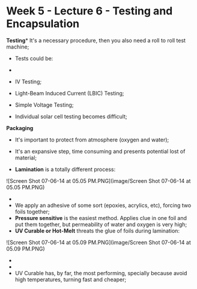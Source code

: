 # Week 5 - Lecture 6 - Testing and Encapsulation

**Testing*** It's a necessary procedure, then you also need a roll to roll test machine;
* Tests could be:
*
* IV Testing;
* Light-Beam Induced Current (LBIC) Testing;
* Simple Voltage Testing;

* Individual solar cell testing becomes difficult;

**Packaging**

* It's important to protect from atmosphere (oxygen and water);
* It's an expansive step, time consuming and presents potential lost of material;

* **Lamination** is a totally different process:

![Screen Shot 07-06-14 at 05.05 PM.PNG](image/Screen Shot 07-06-14 at 05.05 PM.PNG)

*
* We apply an adhesive of some sort (epoxies, acrylics, etc), forcing two foils together;
* **Pressure sensitive** is the easiest method. Applies clue in one foil and put them together, but permeability of water and oxygen is very high;
* **UV Curable or Hot-Melt** threats the glue of foils during lamination:

![Screen Shot 07-06-14 at 05.09 PM.PNG](image/Screen Shot 07-06-14 at 05.09 PM.PNG)

*
*
* UV Curable has, by far, the most performing, specially because avoid high temperatures, turning fast and cheaper;
